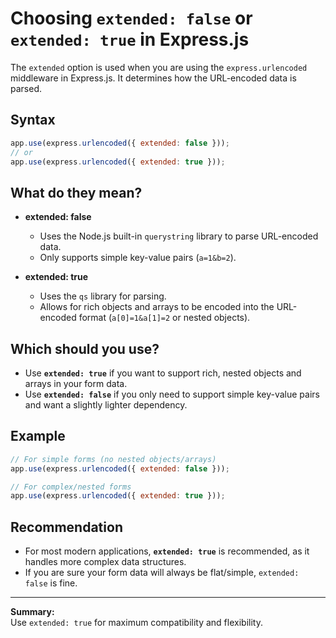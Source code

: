 # Choosing `extended: false` or `extended: true` in Express.js

The `extended` option is used when you are using the `express.urlencoded` middleware in Express.js. It determines how the URL-encoded data is parsed.

## Syntax

```js
app.use(express.urlencoded({ extended: false }));
// or
app.use(express.urlencoded({ extended: true }));
```

## What do they mean?

- **extended: false**
  - Uses the Node.js built-in `querystring` library to parse URL-encoded data.
  - Only supports simple key-value pairs (`a=1&b=2`).

- **extended: true**
  - Uses the `qs` library for parsing.
  - Allows for rich objects and arrays to be encoded into the URL-encoded format (`a[0]=1&a[1]=2` or nested objects).

## Which should you use?

- Use **`extended: true`** if you want to support rich, nested objects and arrays in your form data.
- Use **`extended: false`** if you only need to support simple key-value pairs and want a slightly lighter dependency.

## Example

```js
// For simple forms (no nested objects/arrays)
app.use(express.urlencoded({ extended: false }));

// For complex/nested forms
app.use(express.urlencoded({ extended: true }));
```

## Recommendation

- For most modern applications, **`extended: true`** is recommended, as it handles more complex data structures.
- If you are sure your form data will always be flat/simple, `extended: false` is fine.

---

**Summary:**  
Use `extended: true` for maximum compatibility and flexibility.
